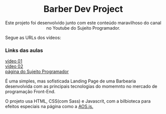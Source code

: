 <h1 align="center">Barber Dev Project</h1>

<p align="center">Este projeto foi desenvolvido junto com este conteúdo maravilhoso do canal no Youtube do Sujeito Programador.</p>

<p>Segue as URLs dos vídeos: </p>

<h3>Links das aulas</h3>
<a href="https://www.youtube.com/watch?v=Fzc_dnqD-V0">vídeo 01</a><br/> 
<a href="https://www.youtube.com/watch?v=qeF7ZN5TegY">vídeo 02</a><br/>   
<a href="https://sujeitoprogramador.com/landing-page">página do Sujeito Programador</a><br/>

<p>É uma simples, mas sofisticada Landing Page de uma Barbearia desenvolvida com as principais tecnologias do momemnto no mercado de programação Front-End.</p>

<p>O projeto usa HTML, CSS(com Sass) e Javascrit, com a bilbioteca para efeitos especiais na página como a <a href="https://michalsnik.github.io/aos/">AOS.js.</a></p>
